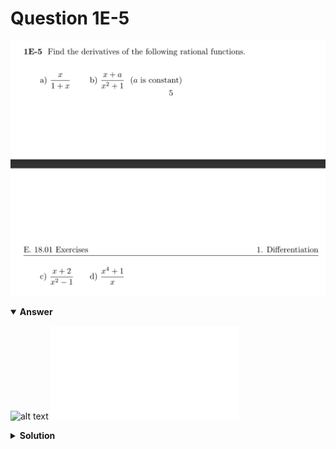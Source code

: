 # Question 1E-5
![alt text](q1E-5.png)

<details open>
<summary><b>Answer</b></summary>

![alt text](a1E-5.svg)
![alt text](a1E-5.py)
</details>

<details>
<summary><b>Solution</b></summary>

![alt text](s1E-5.png)
</details>
